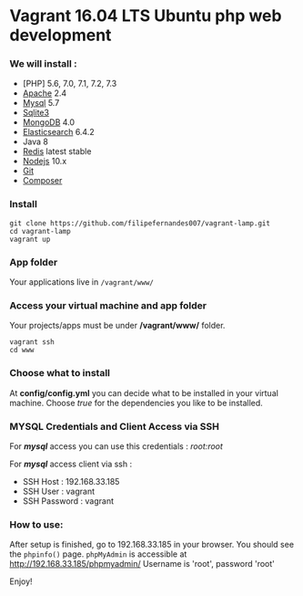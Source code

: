 # Vagrant 16.04 LTS Ubuntu php web development

### We will install :

* [PHP] 5.6, 7.0, 7.1, 7.2, 7.3
* [Apache](https://www.apache.org/) 2.4
* [Mysql](https://dev.mysql.com/downloads/mysql/5.7.html) 5.7
* [Sqlite3](https://sqlite.org/index.html)
* [MongoDB](https://www.mongodb.com/download-center) 4.0
* [Elasticsearch](https://www.elastic.co/products/elasticsearch) 6.4.2
* Java 8
* [Redis](https://redis.io) latest stable
* [Nodejs](https://nodejs.org) 10.x
* [Git](https://git-scm.com)
* [Composer](https://getcomposer.org/)

### Install

```
git clone https://github.com/filipefernandes007/vagrant-lamp.git
cd vagrant-lamp
vagrant up
```

### App folder

Your applications live in `` /vagrant/www/ ``

### Access your virtual machine and app folder

Your projects/apps must be under **/vagrant/www/** folder.
```
vagrant ssh
cd www
```

### Choose what to install

At **config/config.yml** you can decide what to be installed 
in your virtual machine. Choose _true_ for the dependencies you like to
be installed.

### MYSQL Credentials and Client Access via SSH

For _**mysql**_ access you can use this credentials : *root:root*

For _**mysql**_ access client via ssh :

* SSH Host : 192.168.33.185
* SSH User : vagrant
* SSH Password : vagrant

### How to use:

After setup is finished, go to 192.168.33.185 in your browser. You should see the `phpinfo()` page.
`phpMyAdmin` is accessible at http://192.168.33.185/phpmyadmin/ Username is 'root', password 'root'

Enjoy!